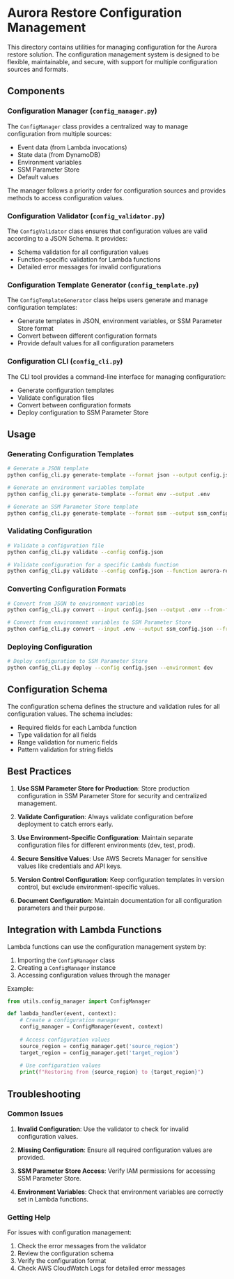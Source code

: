 # Aurora Restore Configuration Management

This directory contains utilities for managing configuration for the Aurora restore solution. The configuration management system is designed to be flexible, maintainable, and secure, with support for multiple configuration sources and formats.

## Components

### Configuration Manager (`config_manager.py`)

The `ConfigManager` class provides a centralized way to manage configuration from multiple sources:

- Event data (from Lambda invocations)
- State data (from DynamoDB)
- Environment variables
- SSM Parameter Store
- Default values

The manager follows a priority order for configuration sources and provides methods to access configuration values.

### Configuration Validator (`config_validator.py`)

The `ConfigValidator` class ensures that configuration values are valid according to a JSON Schema. It provides:

- Schema validation for all configuration values
- Function-specific validation for Lambda functions
- Detailed error messages for invalid configurations

### Configuration Template Generator (`config_template.py`)

The `ConfigTemplateGenerator` class helps users generate and manage configuration templates:

- Generate templates in JSON, environment variables, or SSM Parameter Store format
- Convert between different configuration formats
- Provide default values for all configuration parameters

### Configuration CLI (`config_cli.py`)

The CLI tool provides a command-line interface for managing configuration:

- Generate configuration templates
- Validate configuration files
- Convert between configuration formats
- Deploy configuration to SSM Parameter Store

## Usage

### Generating Configuration Templates

```bash
# Generate a JSON template
python config_cli.py generate-template --format json --output config.json

# Generate an environment variables template
python config_cli.py generate-template --format env --output .env

# Generate an SSM Parameter Store template
python config_cli.py generate-template --format ssm --output ssm_config.json
```

### Validating Configuration

```bash
# Validate a configuration file
python config_cli.py validate --config config.json

# Validate configuration for a specific Lambda function
python config_cli.py validate --config config.json --function aurora-restore-snapshot-check
```

### Converting Configuration Formats

```bash
# Convert from JSON to environment variables
python config_cli.py convert --input config.json --output .env --from-format json --to-format env

# Convert from environment variables to SSM Parameter Store
python config_cli.py convert --input .env --output ssm_config.json --from-format env --to-format ssm
```

### Deploying Configuration

```bash
# Deploy configuration to SSM Parameter Store
python config_cli.py deploy --config config.json --environment dev
```

## Configuration Schema

The configuration schema defines the structure and validation rules for all configuration values. The schema includes:

- Required fields for each Lambda function
- Type validation for all fields
- Range validation for numeric fields
- Pattern validation for string fields

## Best Practices

1. **Use SSM Parameter Store for Production**: Store production configuration in SSM Parameter Store for security and centralized management.

2. **Validate Configuration**: Always validate configuration before deployment to catch errors early.

3. **Use Environment-Specific Configuration**: Maintain separate configuration files for different environments (dev, test, prod).

4. **Secure Sensitive Values**: Use AWS Secrets Manager for sensitive values like credentials and API keys.

5. **Version Control Configuration**: Keep configuration templates in version control, but exclude environment-specific values.

6. **Document Configuration**: Maintain documentation for all configuration parameters and their purpose.

## Integration with Lambda Functions

Lambda functions can use the configuration management system by:

1. Importing the `ConfigManager` class
2. Creating a `ConfigManager` instance
3. Accessing configuration values through the manager

Example:

```python
from utils.config_manager import ConfigManager

def lambda_handler(event, context):
    # Create a configuration manager
    config_manager = ConfigManager(event, context)
    
    # Access configuration values
    source_region = config_manager.get('source_region')
    target_region = config_manager.get('target_region')
    
    # Use configuration values
    print(f"Restoring from {source_region} to {target_region}")
```

## Troubleshooting

### Common Issues

1. **Invalid Configuration**: Use the validator to check for invalid configuration values.

2. **Missing Configuration**: Ensure all required configuration values are provided.

3. **SSM Parameter Store Access**: Verify IAM permissions for accessing SSM Parameter Store.

4. **Environment Variables**: Check that environment variables are correctly set in Lambda functions.

### Getting Help

For issues with configuration management:

1. Check the error messages from the validator
2. Review the configuration schema
3. Verify the configuration format
4. Check AWS CloudWatch Logs for detailed error messages 
